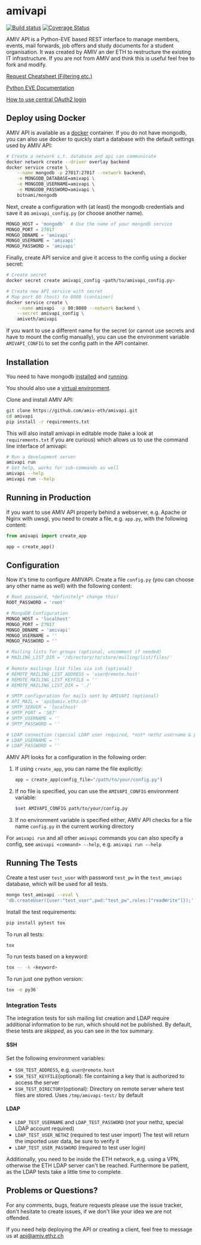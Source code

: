 # amivapi

[![Build status](https://secure.travis-ci.org/amiv-eth/amivapi.png?branch=master)](https://secure.travis-ci.org/amiv-eth/amivapi)
[![Coverage Status](https://coveralls.io/repos/amiv-eth/amivapi/badge.svg)](https://coveralls.io/r/amiv-eth/amivapi)

AMIV API is a Python-EVE based REST interface to manage members, events, mail forwards, job offers and study documents for a student organisation. It was created by AMIV an der ETH to restructure the existing IT infrastructure. If you are not from AMIV and think this is useful feel free to fork and modify.

[Request Cheatsheet (Filtering etc.)](docs/Cheatsheet.md)

[Python EVE Documentation](http://python-eve.org/features.html)

[How to use central OAuth2 login](docs/OAuth.md)

## Deploy using Docker

AMIV API is available as a [docker](https://www.docker.com) container.
If you do not have mongodb, you can also use docker to quickly start
a database with the default settings used by AMIV API:

```sh
# Create a network s.t. database and api can communicate
docker network create --driver overlay backend
docker service create \
    --name mongodb -p 27017:27017 --network backend\
    -e MONGODB_DATABASE=amivapi \
    -e MONGODB_USERNAME=amivapi \
    -e MONGODB_PASSWORD=amivapi \
    bitnami/mongodb
```

Next, create a configuration with (at least) the mongodb credentials and save
it as `amivapi_config.py` (or choose another name).

```python
MONGO_HOST = 'mongodb'  # Use the name of your mongodb service
MONGO_PORT = 27017
MONGO_DBNAME = 'amivapi'
MONGO_USERNAME = 'amivapi'
MONGO_PASSWORD = 'amivapi'
```

Finally, create API service and give it access to the config using a docker
secret:

```sh
# Create secret
docker secret create amivapi_config <path/to/amivapi_config.py>

# Create new API service with secret
# Map port 80 (host) to 8080 (container)
docker service create \
    --name amivapi  -p 80:8080 --network backend \
    --secret amivapi_config \
    amiveth/amivapi
```

If you want to use a different name for the secret (or cannot use secrets
and have to mount the config manually), you can use the environment
variable `AMIVAPI_CONFIG` to set the config path in the API container.

## Installation

You need to have mongodb [installed](https://docs.mongodb.com/manual/installation/) and [running](https://docs.mongodb.com/manual/tutorial/manage-mongodb-processes/).

You should also use a [virtual environment](http://docs.python-guide.org/en/latest/dev/virtualenvs/).

Clone and install AMIV API:

```sh
git clone https://github.com/amiv-eth/amivapi.git
cd amivapi
pip install -r requirements.txt
```

This will also install amivapi in editable mode (take a look at
`requirements.txt` if you are curious) which allows us to use the command
line interface of amivapi:

```sh
# Run a development server
amivapi run
# Get help, works for sub-commands as well
amivapi --help
amivapi run --help
```

## Running in Production

If you want to use AMIV API properly behind a webserver, e.g. Apache or Nginx
with uwsgi, you need to create a file, e.g. `app.py`, with the following content:

```python
from amivapi import create_app

app = create_app()
```

## Configuration

Now it's time to configure AMIVAPI. Create a file `config.py`
(you can choose any other name as well) with the following content:

```python
# Root password, *definitely* change this!
ROOT_PASSWORD = 'root'

# MongoDB Configuration
MONGO_HOST = 'localhost'
MONGO_PORT = 27017
MONGO_DBNAME = 'amivapi'
MONGO_USERNAME = ''
MONGO_PASSWORD = ''

# Mailing lists for groups (optional, uncomment if needed)
# MAILING_LIST_DIR = '/directory/to/store/mailing/list/files/'
    
# Remote mailings list files via ssh (optional)
# REMOTE_MAILING_LIST_ADDRESS = 'user@remote.host'
# REMOTE_MAILING_LIST_KEYFILE = ''
# REMOTE_MAILING_LIST_DIR = './'

# SMTP configuration for mails sent by AMIVAPI (optional)
# API_MAIL = 'api@amiv.ethz.ch'
# SMTP_SERVER = 'localhost'
# SMTP_PORT = '587'
# SMTP_USERNAME = ''
# SMTP_PASSWORD = ''

# LDAP connection (special LDAP user required, *not* nethz username & password)
# LDAP_USERNAME = ''
# LDAP_PASSWORD = ''
```

AMIV API looks for a configuration in the following order:

1. If using `create_app`, you can name the file explicitly:

   ```python 
   app = create_app(config_file="/path/to/your/config.py")
   ```

2. If no file is specified, you can use the `AMIVAPI_CONFIG` environment
   variable:

   ```sh
   $set AMIVAPI_CONFIG path/to/your/config.py
   ```

3. If no environment variable is specified either, AMIV API checks for a file
   name `config.py` in the current working directory

For `amivapi run` and all other `amivapi` commands you can also specify a
config, see `amivapi <command> --help`, e.g. `amivapi run --help`


## Running The Tests

Create a test user `test_user` with password `test_pw` in the `test_amviapi`
database, which will be used for all tests.

```sh
mongo test_amivapi --eval \
'db.createUser({user:"test_user",pwd:"test_pw",roles:["readWrite"]});'
```

Install the test requirements:

```sh
pip install pytest tox
```
To run all tests:

```sh
tox
```

To run tests based on a keyword:

```sh
tox -- -k <keyword>
```

To run just one python version:

```sh
tox -e py36
```

### Integration Tests

The integration tests for ssh mailing list creation and LDAP require additional
information to be run, which should not be published.
By default, these tests are *skipped*, as you can see in the tox summary.

#### SSH

Set the following environment variables:

- `SSH_TEST_ADDRESS`, e.g. `user@remote.host`
- `SSH_TEST_KEYFILE`(optional): file containing a key that
  is authorized to access the server 
- `SSH_TEST_DIRECTORY`(optional): Directory on remote server where test files
  are stored. Uses  `/tmp/amivapi-test/` by default

#### LDAP

- `LDAP_TEST_USERNAME` and `LDAP_TEST_PASSWORD`
  (*not* your nethz, special LDAP account required)
- `LDAP_TEST_USER_NETHZ` (required to test user import)
  The test will return the imported user data, be sure to verify it
- `LDAP_TEST_USER_PASSWORD` (required to test user login)

Additionally, you need to be inside the ETH network, e.g. using a VPN, otherwise the ETH LDAP server can't be reached. Furthermore be patient,
as the LDAP tests take a little time to complete.

## Problems or Questions?

For any comments, bugs, feature requests please use the issue tracker, don't hesitate to create issues, if we don't like your idea we are not offended.

If you need help deploying the API or creating a client, feel free to message us at api@amiv.ethz.ch
